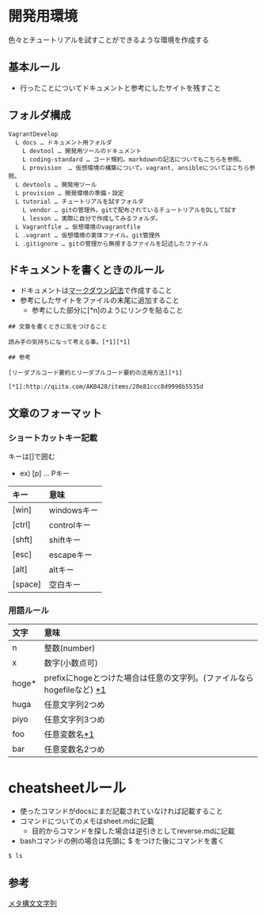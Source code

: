 # 開発用環境

色々とチュートリアルを試すことができるような環境を作成する

## 基本ルール

* 行ったことについてドキュメントと参考にしたサイトを残すこと

## フォルダ構成

```
VagrantDevelop
  L docs … ドキュメント用フォルダ
    L devtool … 開発用ツールのドキュメント
    L coding-standard … コード規約。markdownの記法についてもこちらを参照。
    L provision  … 仮想環境の構築について。vagrant, ansibleについてはこちら参照。
  L devtools … 開発用ツール
  L provision … 開発環境の準備・設定
  L tutorial … チュートリアルを試すフォルダ
    L vendor … gitの管理外。gitで配布されているチュートリアルをDLして試す
    L lesson … 実際に自分で作成してみるフォルダ。
  L Vagrantfile … 仮想環境のvagrantfile
  L .vagrant … 仮想環境の実体ファイル。git管理外
  L .gitignore … gitの管理から無視するファイルを記述したファイル

```

## ドキュメントを書くときのルール

* ドキュメントは[マークダウン記法](./coding-standard/markdown/markdown.md)で作成すること
* 参考にしたサイトをファイルの末尾に追加すること
  * 参考にした部分に[*n]のようにリンクを貼ること

```参考サイトの例
## 文章を書くときに気をつけること

読み手の気持ちになって考える事。[*1][*1]

## 参考 

[リーダブルコード要約とリーダブルコード要約の活用方法][*1]

[*1]:http://qiita.com/AKB428/items/20e81ccc8d9998b5535d
```

## 文章のフォーマット

### ショートカットキー記載

キーは[]で囲む
* ex) [p] … Pキー

| キー   | 意味        |
|:-----  |:----        |
| [win]  | windowsキー |
| [ctrl] | controlキー |
| [shft] | shiftキー   |
| [esc]  | escapeキー  |
| [alt]  | altキー     |
| [space]| 空白キー    |


### 用語ルール

| 文字   | 意味            |
|:-----  |:----            |
| n      | 整数(number)    |
| x      | 数字(小数点可)  |
| hoge*  | prefixにhogeとつけた場合は任意の文字列。(ファイルならhogefileなど) [*1][*1]  |
| huga   | 任意文字列2つめ |
| piyo   | 任意文字列3つめ |       
| foo    | 任意変数名[*1][*1] |
| bar    | 任意変数名2つめ    | 

# cheatsheetルール

* 使ったコマンドがdocsにまだ記載されていなければ記載すること
* コマンドについてのメモはsheet.mdに記載
  * 目的からコマンドを探した場合は逆引きとしてreverse.mdに記載
* bashコマンドの例の場合は先頭に $ をつけた後にコマンドを書く

```bash
$ ls
```


## 参考

[メタ構文文字列][*1]

[*1]:https://ja.wikipedia.org/wiki/%E3%83%A1%E3%82%BF%E6%A7%8B%E6%96%87%E5%A4%89%E6%95%B0

